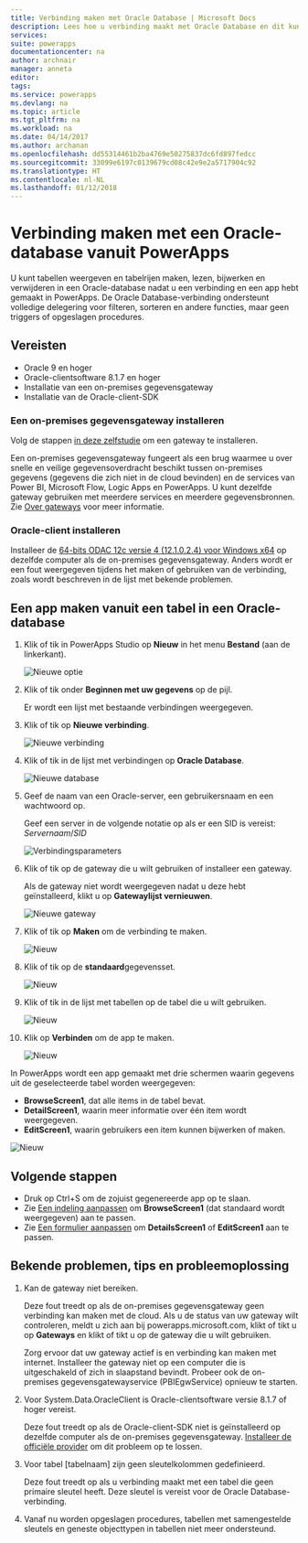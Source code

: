 ```yaml
---
title: Verbinding maken met Oracle Database | Microsoft Docs
description: Lees hoe u verbinding maakt met Oracle Database en dit kunt gebruiken voor het maken van apps in PowerApps.
services: 
suite: powerapps
documentationcenter: na
author: archnair
manager: anneta
editor: 
tags: 
ms.service: powerapps
ms.devlang: na
ms.topic: article
ms.tgt_pltfrm: na
ms.workload: na
ms.date: 04/14/2017
ms.author: archanan
ms.openlocfilehash: dd55314461b2ba4769e50275837dc6fd897fedcc
ms.sourcegitcommit: 33099e6197c0139679cd08c42e9e2a5717904c92
ms.translationtype: HT
ms.contentlocale: nl-NL
ms.lasthandoff: 01/12/2018
---
```

# <a name="connect-to-an-oracle-database-from-powerapps"></a>Verbinding maken met een Oracle-database vanuit PowerApps
U kunt tabellen weergeven en tabelrijen maken, lezen, bijwerken en verwijderen in een Oracle-database nadat u een verbinding en een app hebt gemaakt in PowerApps. De Oracle Database-verbinding ondersteunt volledige delegering voor filteren, sorteren en andere functies, maar geen triggers of opgeslagen procedures.

## <a name="prerequisites"></a>Vereisten
* Oracle 9 en hoger
* Oracle-clientsoftware 8.1.7 en hoger
* Installatie van een on-premises gegevensgateway
* Installatie van de Oracle-client-SDK

### <a name="install-an-on-premises-data-gateway"></a>Een on-premises gegevensgateway installeren
Volg de stappen [in deze zelfstudie](../gateway-management.md) om een gateway te installeren.

Een on-premises gegevensgateway fungeert als een brug waarmee u over snelle en veilige gegevensoverdracht beschikt tussen on-premises gegevens (gegevens die zich niet in de cloud bevinden) en de services van Power BI, Microsoft Flow, Logic Apps en PowerApps. U kunt dezelfde gateway gebruiken met meerdere services en meerdere gegevensbronnen. Zie [Over gateways](../gateway-reference.md) voor meer informatie.

### <a name="install-oracle-client"></a>Oracle-client installeren
Installeer de [64-bits ODAC 12c versie 4 (12.1.0.2.4) voor Windows x64](http://www.oracle.com/technetwork/database/windows/downloads/index-090165.html) op dezelfde computer als de on-premises gegevensgateway. Anders wordt er een fout weergegeven tijdens het maken of gebruiken van de verbinding, zoals wordt beschreven in de lijst met bekende problemen.

## <a name="create-an-app-from-a-table-in-an-oracle-database"></a>Een app maken vanuit een tabel in een Oracle-database
1. Klik of tik in PowerApps Studio op **Nieuw** in het menu **Bestand** (aan de linkerkant).
   
   ![Nieuwe optie](./media/connection-oracledb/new-app.png)
2. Klik of tik onder **Beginnen met uw gegevens** op de pijl.
   
      Er wordt een lijst met bestaande verbindingen weergegeven.
3. Klik of tik op **Nieuwe verbinding**.
   
   ![Nieuwe verbinding](./media/connection-oracledb/new-connection.png)
4. Klik of tik in de lijst met verbindingen op **Oracle Database**.
   
   ![Nieuwe database](./media/connection-oracledb/oracle-db.png)
5. Geef de naam van een Oracle-server, een gebruikersnaam en een wachtwoord op.
   
    Geef een server in de volgende notatie op als er een SID is vereist:<br>
    *Servernaam*/*SID*
   
   ![Verbindingsparameters](./media/connection-oracledb/connection-params.png)
6. Klik of tik op de gateway die u wilt gebruiken of installeer een gateway.
   
    Als de gateway niet wordt weergegeven nadat u deze hebt geïnstalleerd, klikt u op **Gatewaylijst vernieuwen**.
   
   ![Nieuwe gateway](./media/connection-oracledb/choose-gateway.png)
7. Klik of tik op **Maken** om de verbinding te maken.
   
   ![Nieuw](./media/connection-oracledb/create-button.png)
8. Klik of tik op de **standaard**gegevensset.
   
   ![Nieuw](./media/connection-oracledb/choose-dataset.png)
9. Klik of tik in de lijst met tabellen op de tabel die u wilt gebruiken.
   
   ![Nieuw](./media/connection-oracledb/choose-table.png)
10. Klik op **Verbinden** om de app te maken.
    
    ![Nieuw](./media/connection-oracledb/connect-button.png)

In PowerApps wordt een app gemaakt met drie schermen waarin gegevens uit de geselecteerde tabel worden weergegeven:

* **BrowseScreen1**, dat alle items in de tabel bevat.
* **DetailScreen1**, waarin meer informatie over één item wordt weergegeven.
* **EditScreen1**, waarin gebruikers een item kunnen bijwerken of maken.

![Nieuw](./media/connection-oracledb/afd-app.png)

## <a name="next-steps"></a>Volgende stappen
* Druk op Ctrl+S om de zojuist gegenereerde app op te slaan.
* Zie [Een indeling aanpassen](../customize-layout-sharepoint.md) om **BrowseScreen1** (dat standaard wordt weergegeven) aan te passen.
* Zie [Een formulier aanpassen](../customize-forms-sharepoint.md) om **DetailsScreen1** of **EditScreen1** aan te passen.

## <a name="known-issues-tips-and-troubleshooting"></a>Bekende problemen, tips en probleemoplossing
1. Kan de gateway niet bereiken.
   
    Deze fout treedt op als de on-premises gegevensgateway geen verbinding kan maken met de cloud. Als u de status van uw gateway wilt controleren, meldt u zich aan bij powerapps.microsoft.com, klikt of tikt u op **Gateways** en klikt of tikt u op de gateway die u wilt gebruiken.
   
    Zorg ervoor dat uw gateway actief is en verbinding kan maken met internet. Installeer the gateway niet op een computer die is uitgeschakeld of zich in slaapstand bevindt. Probeer ook de on-premises gegevensgatewayservice (PBIEgwService) opnieuw te starten.
2. Voor System.Data.OracleClient is Oracle-clientsoftware versie 8.1.7 of hoger vereist.
   
    Deze fout treedt op als de Oracle-client-SDK niet is geïnstalleerd op dezelfde computer als de on-premises gegevensgateway. [Installeer de officiële provider](https://go.microsoft.com/fwlink/p/?LinkID=272376) om dit probleem op te lossen.
3. Voor tabel [tabelnaam] zijn geen sleutelkolommen gedefinieerd.
   
    Deze fout treedt op als u verbinding maakt met een tabel die geen primaire sleutel heeft. Deze sleutel is vereist voor de Oracle Database-verbinding.
4. Vanaf nu worden opgeslagen procedures, tabellen met samengestelde sleutels en geneste objecttypen in tabellen niet meer ondersteund.


